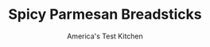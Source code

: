 ---
layout: ../../layouts/MarkdownPostLayout.astro
title: Spicy Parmesan Breadsticks
author: America's Test Kitchen
pubDate: 2023-03-15
description: "With our simple method, its easy to make these restaurant favorites at home."
image_url: https://res.cloudinary.com/hksqkdlah/image/upload/ar_1:1,c_fill,dpr_2.0,f_auto,fl_lossy.progressive.strip_profile,g_faces:auto,q_auto:low,w_344/40270_sfs-5-easy-breadsticks-spicy-parmesan-2
tags: ["Desserts or Baked Goods","Breads"]
calories: 1985
protein: 13
carbohydrates: 38
fats: 
fiber: 2
ingredients: ["1 pound store-bought, pizza dough, room temperature","1 1/2 ounces, Parmesan cheese, grated (¾ cup)","1 teaspoon, granulated garlic","1/2 teaspoon, red pepper flakes","1/2 teaspoon, kosher salt","1/4 teaspoon, pepper","3 tablespoons, unsalted butter, melted"]
serves: 6
time: "50 minutes"
instructions: ["Adjust oven rack to middle position and heat oven to 450 degrees. Line rimmed baking sheet with parchment paper.","Divide dough into 2 equal pieces. Roll and stretch 1 piece of dough into 9 by 5-inch rectangle on lightly floured counter. Transfer dough to half of prepared sheet, with short ends parallel to long sides of sheet. Repeat with remaining dough piece and place on other half of sheet.","Combine Parmesan, granulated garlic, pepper flakes, salt, and pepper in bowl. Using pastry brush, brush doughs with half of melted butter. Sprinkle doughs with half of Parmesan mixture. Flip doughs, brush with remaining melted butter, and sprinkle with remaining Parmesan mixture.","Using bench scraper or chef's knife, cut through doughs crosswise at 1-inch intervals to create nine 5-inch breadsticks on each piece of dough, but do not separate breadsticks. Bake until golden brown, 9 to 12 minutes. Let cool for 5 minutes. Pull breadsticks apart at seams. Serve."]
nutrition: ["110 mg Potassium","211 mg Phosphorus","281 mg Calcium","2 mg Iron","29 mg Magnesium","720 mg Sodium","1 mg Zinc","13 g Fat","3 mg Niacin (B3)","3 g Monounsaturated","1 g Polyunsaturated","27 mg Cholesterol","7 g Saturated","2 g Fiber","121 µg Folic acid","24 µg Folate (food)","1 µg Vitamin K","33 g Water","38 g Carbs","231 µg Folate equivalent (total)","13 g Protein","87 µg Vitamin A","330 kcal Energy","1985 calories"]
notes: "If possible, buy bagged pizza dough that is still partially frozen; the yeast is more likely to be active, which will give the breadsticks a better rise during baking. Its important to let the dough come to room temperature before beginning the recipe. Do not use Pillsbury Pizza Crust here."
---